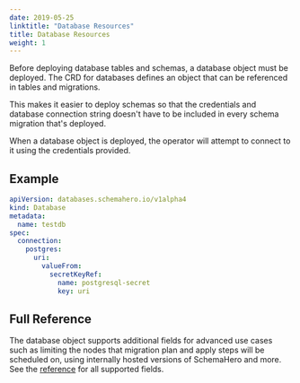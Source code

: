 ```yaml
---
date: 2019-05-25
linktitle: "Database Resources"
title: Database Resources
weight: 1
---
```


Before deploying database tables and schemas, a database object must be deployed. 
The CRD for databases defines an object that can be referenced in tables and migrations.

This makes it easier to deploy schemas so that the credentials and database connection string doesn't have to be included in every schema migration that's deployed.

When a database object is deployed, the operator will attempt to connect to it using the credentials provided.

## Example

```yaml
apiVersion: databases.schemahero.io/v1alpha4
kind: Database
metadata:
  name: testdb
spec:
  connection:
    postgres:
      uri:
        valueFrom:
          secretKeyRef:
            name: postgresql-secret
            key: uri
```

## Full Reference

The database object supports additional fields for advanced use cases such as limiting the nodes that migration plan and apply steps will be scheduled on, using internally hosted versions of SchemaHero and more.
See the [reference](/reference/v1alpha4/database) for all supported fields.